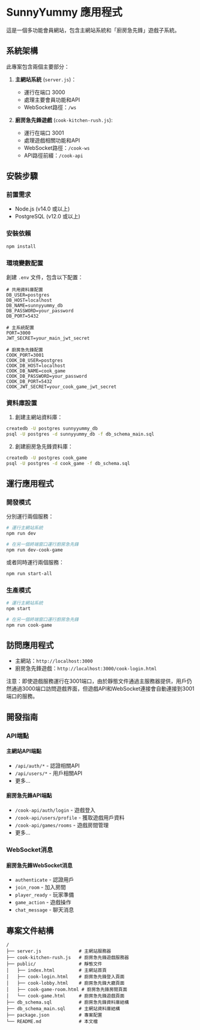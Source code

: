 # SunnyYummy 應用程式

這是一個多功能會員網站，包含主網站系統和「廚房急先鋒」遊戲子系統。

## 系統架構

此專案包含兩個主要部分：

1. **主網站系統** (`server.js`)：
   - 運行在端口 3000
   - 處理主要會員功能和API
   - WebSocket路徑：`/ws`

2. **廚房急先鋒遊戲** (`cook-kitchen-rush.js`):
   - 運行在端口 3001
   - 處理遊戲相關功能和API
   - WebSocket路徑：`/cook-ws`
   - API路徑前綴：`/cook-api`

## 安裝步驟

### 前置需求

- Node.js (v14.0 或以上)
- PostgreSQL (v12.0 或以上)

### 安裝依賴

```bash
npm install
```

### 環境變數配置

創建 `.env` 文件，包含以下配置：

```
# 共用資料庫配置
DB_USER=postgres
DB_HOST=localhost
DB_NAME=sunnyyummy_db
DB_PASSWORD=your_password
DB_PORT=5432

# 主系統配置
PORT=3000
JWT_SECRET=your_main_jwt_secret

# 廚房急先鋒配置
COOK_PORT=3001
COOK_DB_USER=postgres
COOK_DB_HOST=localhost
COOK_DB_NAME=cook_game
COOK_DB_PASSWORD=your_password
COOK_DB_PORT=5432
COOK_JWT_SECRET=your_cook_game_jwt_secret
```

### 資料庫設置

1. 創建主網站資料庫：

```bash
createdb -U postgres sunnyyummy_db
psql -U postgres -d sunnyyummy_db -f db_schema_main.sql
```

2. 創建廚房急先鋒資料庫：

```bash
createdb -U postgres cook_game
psql -U postgres -d cook_game -f db_schema.sql
```

## 運行應用程式

### 開發模式

分別運行兩個服務：

```bash
# 運行主網站系統
npm run dev

# 在另一個終端窗口運行廚房急先鋒
npm run dev-cook-game
```

或者同時運行兩個服務：

```bash
npm run start-all
```

### 生產模式

```bash
# 運行主網站系統
npm start

# 在另一個終端窗口運行廚房急先鋒
npm run cook-game
```

## 訪問應用程式

- 主網站：`http://localhost:3000`
- 廚房急先鋒遊戲：`http://localhost:3000/cook-login.html`

注意：即使遊戲服務運行在3001端口，由於靜態文件通過主服務器提供，用戶仍然通過3000端口訪問遊戲界面，但遊戲API和WebSocket連接會自動連接到3001端口的服務。

## 開發指南

### API端點

#### 主網站API端點

- `/api/auth/*` - 認證相關API
- `/api/users/*` - 用戶相關API
- 更多...

#### 廚房急先鋒API端點

- `/cook-api/auth/login` - 遊戲登入
- `/cook-api/users/profile` - 獲取遊戲用戶資料
- `/cook-api/games/rooms` - 遊戲房間管理
- 更多...

### WebSocket消息

#### 廚房急先鋒WebSocket消息

- `authenticate` - 認證用戶
- `join_room` - 加入房間
- `player_ready` - 玩家準備
- `game_action` - 遊戲操作
- `chat_message` - 聊天消息

## 專案文件結構

```
/
├── server.js              # 主網站服務器
├── cook-kitchen-rush.js   # 廚房急先鋒遊戲服務器
├── public/                # 靜態文件
│   ├── index.html         # 主網站首頁
│   ├── cook-login.html    # 廚房急先鋒登入頁面
│   ├── cook-lobby.html    # 廚房急先鋒大廳頁面
│   ├── cook-game-room.html # 廚房急先鋒房間頁面
│   └── cook-game.html     # 廚房急先鋒遊戲頁面
├── db_schema.sql          # 廚房急先鋒資料庫結構
├── db_schema_main.sql     # 主網站資料庫結構
├── package.json           # 專案配置
└── README.md              # 本文檔
``` 